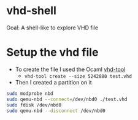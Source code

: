 # vhd-shell

Goal: A shell-like to explore VHD file

# Setup the vhd file
- To create the file I used the Ocaml [vhd-tool](https://opam.ocaml.org/packages/vhd-tool/)
  - `vhd-tool create --size 5242880 test.vhd`
- Then I created a partition on it
```sh
sudo modprobe nbd
sudo qemu-nbd --connect=/dev/nbd0 ./test.vhd
sudo fdisk /dev/nbd0
sudo qemu-nbd --disconnect /dev/nbd0

```
